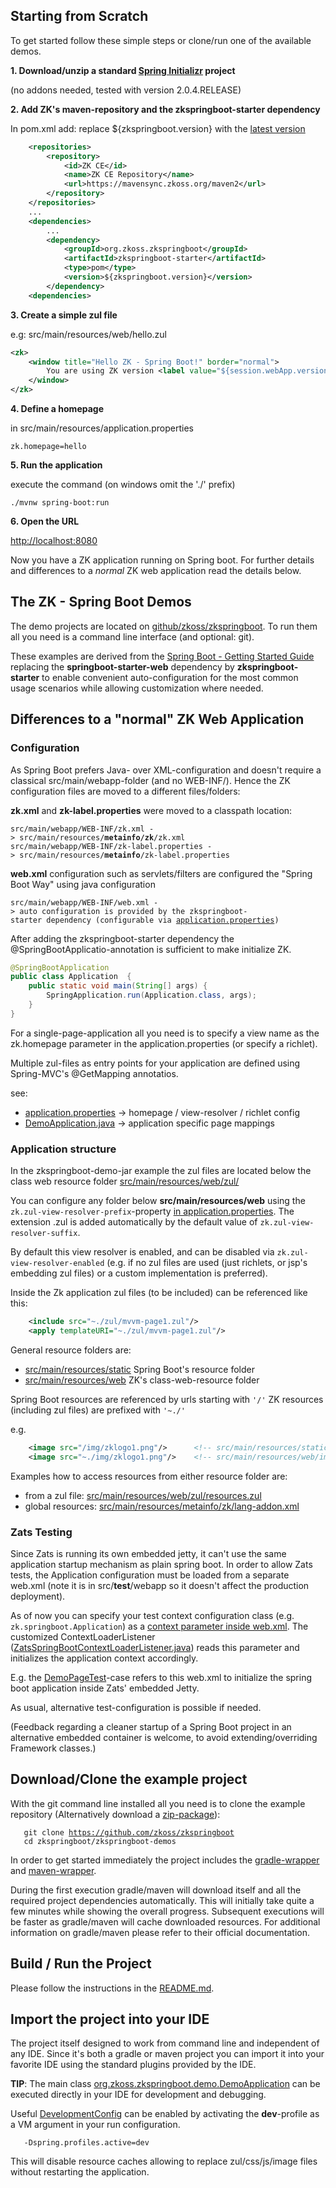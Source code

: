

## Starting from Scratch

To get started follow these simple steps or clone/run one of the
available demos.

**1. Download/unzip a standard [Spring
Initializr](https://start.spring.io/) project**

(no addons needed, tested with version 2.0.4.RELEASE)

**2. Add ZK's maven-repository and the zkspringboot-starter dependency**

In pom.xml add: replace \${zkspringboot.version} with the [latest
version](http://mavensync.zkoss.org/maven2/org/zkoss/zkspringboot/zkspringboot-starter/)

``` xml
    <repositories>
        <repository>
            <id>ZK CE</id>
            <name>ZK CE Repository</name>
            <url>https://mavensync.zkoss.org/maven2</url>
        </repository>
    </repositories>
    ...
    <dependencies>
        ...
        <dependency>
            <groupId>org.zkoss.zkspringboot</groupId>
            <artifactId>zkspringboot-starter</artifactId>
            <type>pom</type>
            <version>${zkspringboot.version}</version>
        </dependency>
    <dependencies>
```

**3. Create a simple zul file**

e.g: src/main/resources/web/hello.zul

``` xml
<zk>
    <window title="Hello ZK - Spring Boot!" border="normal">
        You are using ZK version <label value="${session.webApp.version}"/>
    </window>
</zk>
```

**4. Define a homepage**

in src/main/resources/application.properties

    zk.homepage=hello

**5. Run the application**

execute the command (on windows omit the './' prefix)

    ./mvnw spring-boot:run

**6. Open the URL**

<http://localhost:8080>

Now you have a ZK application running on Spring boot. For further
details and differences to a *normal* ZK web application read the
details below.

## The ZK - Spring Boot Demos

The demo projects are located on
[github/zkoss/zkspringboot](https://github.com/zkoss/zkspringboot/tree/master/zkspringboot-demos).
To run them all you need is a command line interface (and optional:
git).

These examples are derived from the [Spring Boot - Getting Started
Guide](https://spring.io/guides/gs/spring-boot/) replacing the
**springboot-starter-web** dependency by **zkspringboot-starter** to
enable convenient auto-configuration for the most common usage scenarios
while allowing customization where needed.

## Differences to a "normal" ZK Web Application

### Configuration

As Spring Boot prefers Java- over XML-configuration and doesn't require
a classical src/main/webapp-folder (and no WEB-INF/). Hence the ZK
configuration files are moved to a different files/folders:

**zk.xml** and **zk-label.properties** were moved to a classpath
location:

`src/main/webapp/WEB-INF/zk.xml -> src/main/resources/`**`metainfo/zk`**`/zk.xml`  
`src/main/webapp/WEB-INF/zk-label.properties -> src/main/resources/`**`metainfo`**`/zk-label.properties`

**web.xml** configuration such as servlets/filters are configured the
"Spring Boot Way" using java configuration

`src/main/webapp/WEB-INF/web.xml -> auto configuration is provided by the zkspringboot-starter dependency (configurable via `[`application.properties`](https://github.com/zkoss/zkspringboot#configuration-options-for-spring-boot-style-applicationproperties)`)`

After adding the zkspringboot-starter dependency the
@SpringBootApplicatio-annotation is sufficient to make initialize ZK.

``` java
@SpringBootApplication
public class Application  {
    public static void main(String[] args) {
        SpringApplication.run(Application.class, args);
    }
}
```

For a single-page-application all you need is to specify a view name as
the zk.homepage parameter in the application.properties (or specify a
richlet).

Multiple zul-files as entry points for your application are defined
using Spring-MVC's @GetMapping annotatios.

see:

- [application.properties](https://github.com/zkoss/zkspringboot/blob/master/zkspringboot-demos/zkspringboot-demo-jar/src/main/resources/application.properties)
  -\> homepage / view-resolver / richlet config
- [DemoApplication.java](https://github.com/zkoss/zkspringboot/blob/master/zkspringboot-demos/zkspringboot-demo-jar/src/main/java/org/zkoss/zkspringboot/demo/DemoApplication.java)
  -\> application specific page mappings

### Application structure

In the zkspringboot-demo-jar example the zul files are located below the
class web resource folder
[src/main/resources/web/zul/](https://github.com/zkoss/zkspringboot/tree/master/zkspringboot-demos/zkspringboot-demo-jar/src/main/resources/web/zul/)

You can configure any folder below **src/main/resources/web** using the
`zk.zul-view-resolver-prefix`-property [in
application.properties](https://github.com/zkoss/zkspringboot/blob/master/zkspringboot-demos/zkspringboot-demo-jar/src/main/resources/application.properties).
The extension .zul is added automatically by the default value of
`zk.zul-view-resolver-suffix`.

By default this view resolver is enabled, and can be disabled via
`zk.zul-view-resolver-enabled` (e.g. if no zul files are used (just
richlets, or jsp's embedding zul files) or a custom implementation is
preferred).

Inside the Zk application zul files (to be included) can be referenced
like this:

``` xml
    <include src="~./zul/mvvm-page1.zul"/>
    <apply templateURI="~./zul/mvvm-page1.zul"/>
```

General resource folders are:

- [src/main/resources/static](https://github.com/zkoss/zkspringboot/blob/master/zkspringboot-demos/zkspringboot-demo-jar/src/main/resources/static)
  Spring Boot's resource folder
- [src/main/resources/web](https://github.com/zkoss/zkspringboot/blob/master/zkspringboot-demos/zkspringboot-demo-jar/src/main/resources/web)
  ZK's class-web-resource folder

Spring Boot resources are referenced by urls starting with `'/'` ZK
resources (including zul files) are prefixed with `'~./'`

e.g.

``` xml
    <image src="/img/zklogo1.png"/>      <!-- src/main/resources/static/img/zklogo1.png -->
    <image src="~./img/zklogo1.png"/>    <!-- src/main/resources/web/img/zklogo3.png -->
```

Examples how to access resources from either resource folder are:

- from a zul file:
  [src/main/resources/web/zul/resources.zul](https://github.com/zkoss/zkspringboot/blob/master/zkspringboot-demos/zkspringboot-demo-jar/src/main/resources/web/zul/resources.zul)
- global resources:
  [src/main/resources/metainfo/zk/lang-addon.xml](https://github.com/zkoss/zkspringboot/blob/master/zkspringboot-demos/zkspringboot-demo-jar/src/main/resources/metainfo/zk/lang-addon.xml)

### Zats Testing

Since Zats is running its own embedded jetty, it can't use the same
application startup mechanism as plain spring boot. In order to allow
Zats tests, the Application configuration must be loaded from a separate
web.xml (note it is in src/**test**/webapp so it doesn't affect the
production deployment).

As of now you can specify your test context configuration class (e.g.
`zk.springboot.Application`) as a [context parameter inside
web.xml](https://github.com/zkoss/zkspringboot/blob/master/zkspringboot-demos/zkspringboot-demo-jar-zats/src/test/webapp/WEB-INF/web.xml).
The customized ContextLoaderListener
([ZatsSpringBootContextLoaderListener.java](https://github.com/zkoss/zkspringboot/blob/master/zkspringboot-autoconfig/src/main/java/org/zkoss/zkspringboot/zats/ZatsSpringBootContextLoaderListener.java))
reads this parameter and initializes the application context
accordingly.

E.g. the
[DemoPageTest](https://github.com/zkoss/zkspringboot/blob/master/zkspringboot-demos/zkspringboot-demo-jar/src/test/java/org/zkoss/zkspringboot/demo/DemoPageTest.java)-case
refers to this web.xml to initialize the spring boot application inside
Zats' embedded Jetty.

As usual, alternative test-configuration is possible if needed.

(Feedback regarding a cleaner startup of a Spring Boot project in an
alternative embedded container is welcome, to avoid extending/overriding
Framework classes.)

## Download/Clone the example project

With the git command line installed all you need is to clone the example
repository (Alternatively download a
[zip-package](https://github.com/zkoss/zkspringboot/archive/master.zip)):

`   git clone `[`https://github.com/zkoss/zkspringboot`](https://github.com/zkoss/zkspringboot)  
`   cd zkspringboot/zkspringboot-demos`

In order to get started immediately the project includes the
[gradle-wrapper](https://docs.gradle.org/current/userguide/gradle_wrapper.html)
and [maven-wrapper](https://github.com/takari/maven-wrapper).

During the first execution gradle/maven will download itself and all the
required project dependencies automatically. This will initially take
quite a few minutes while showing the overall progress. Subsequent
executions will be faster as gradle/maven will cache downloaded
resources. For additional information on gradle/maven please refer to
their official documentation.

## Build / Run the Project

Please follow the instructions in the
[README.md](https://github.com/zkoss/zkspringboot/blob/master/zkspringboot-demos/README.md).

## Import the project into your IDE

The project itself designed to work from command line and independent of
any IDE. Since it's both a gradle or maven project you can import it
into your favorite IDE using the standard plugins provided by the IDE.

**TIP**: The main class
[org.zkoss.zkspringboot.demo.DemoApplication](https://github.com/zkoss/zkspringboot/blob/master/zkspringboot-demos/zkspringboot-demo-jar/src/main/java/org/zkoss/zkspringboot/demo/DemoApplication.java)
can be executed directly in your IDE for development and debugging.

Useful
[DevelopmentConfig](https://github.com/zkoss/zkspringboot/blob/master/zkspringboot-demos/zkspringboot-demo-jar/src/main/java/org/zkoss/zkspringboot/demo/DevelopmentConfig.java)
can be enabled by activating the **dev**-profile as a VM argument in
your run configuration.

`   -Dspring.profiles.active=dev`

This will disable resource caches allowing to replace zul/css/js/image
files without restarting the application.
